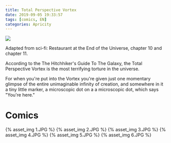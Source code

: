 ```yaml
---
title: Total Perspective Vortex
date: 2019-09-05 19:33:57
tags: [comics, EN]
categories: Apricity
---
```


![](https://img.shields.io/badge/Lan-EN-blue)

Adapted from sci-fi: Restaurant at the End of the Universe, chapter 10 and chapter 11.
<!--more-->

According to the The Hitchhiker's Guide To The Galaxy, the Total Perspective Vortex is the most terrifying torture in the universe.

For when you're put into the Vortex you're given just one momentary glimpse of the entire unimaginable infinity of creation, and somewhere in it a tiny little marker, a microscopic dot on a a microscopic dot, which says "You're here."


# Comics

{% asset_img 1.JPG %}
{% asset_img 2.JPG %}
{% asset_img 3.JPG %}
{% asset_img 4.JPG %}
{% asset_img 5.JPG %}
{% asset_img 6.JPG %}
